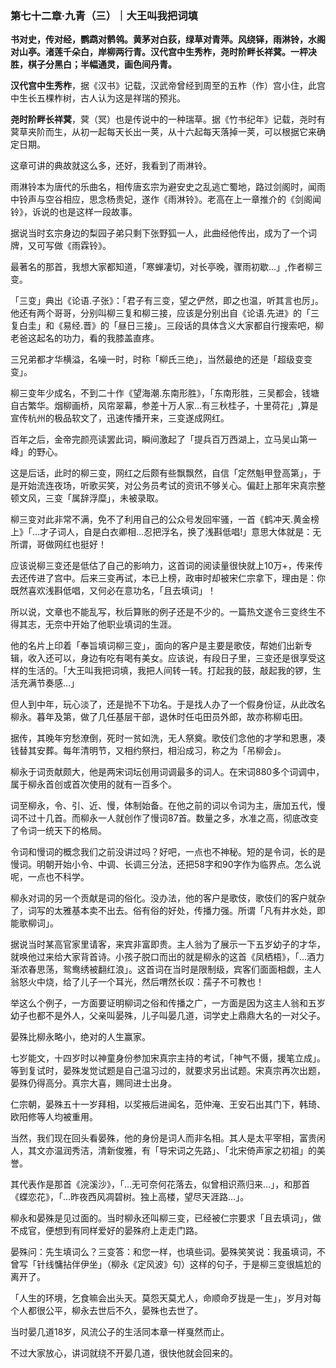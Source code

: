 ### 第七十二章·九青（三）｜大王叫我把词填

**书对史，传对经，鹦鹉对鹡鸰。黄茅对白荻，绿草对青萍。风绕铎，雨淋铃，水阁对山亭。渚莲千朵白，岸柳两行青。汉代宫中生秀柞，尧时阶畔长祥蓂。一枰决胜，棋子分黑白；半幅通灵，画色间丹青。**

**汉代宫中生秀柞**，据《汉书》记载，汉武帝曾经到周至的五柞（作）宫小住，此宫中生长五棵柞树，古人认为这是祥瑞的预兆。

**尧时阶畔长祥蓂**，蓂（冥）也是传说中的一种瑞草。据《竹书纪年》记载，尧时有蓂草夹阶而生，从初一起每天长出一荚，从十六起每天落掉一荚，可以根据它来确定日期。

这章可讲的典故就这么多，还好，我看到了雨淋铃。

雨淋铃本为唐代的乐曲名，相传唐玄宗为避安史之乱逃亡蜀地，路过剑阁时，闻雨中铃声与空谷相应，思念杨贵妃，遂作《雨淋铃》。老高在上一章推介的《剑阁闻铃》，诉说的也是这样一段故事。

据说当时玄宗身边的梨园子弟只剩下张野狐一人，此曲经他传出，成为了一个词牌，又可写做《雨霖铃》。

最著名的那首，我想大家都知道，「寒蝉凄切，对长亭晚，骤雨初歇…」,作者柳三变。

「三变」典出《论语.子张》：「君子有三变，望之俨然，即之也温，听其言也厉」。他还有两个哥哥，分别叫柳三复和柳三接，应该是分别出自《论语.先进》的「三复白圭」和《易经.晋》的「昼日三接」。三段话的具体含义大家都自行搜索吧，柳老爸这起名的功力，看的我膝盖直疼。

三兄弟都才华横溢，名噪一时，时称「柳氏三绝」，当然最绝的还是「超级变变变」。

柳三变年少成名，不到二十作《望海潮.东南形胜》，「东南形胜，三吴都会，钱塘自古繁华。烟柳画桥，风帘翠幕，参差十万人家…有三秋桂子，十里荷花」,算是宣传杭州的极品软文了，迅速传播开来，三变遂成网红。

百年之后，金帝完颜亮读罢此词，瞬间激起了「提兵百万西湖上，立马吴山第一峰」的野心。

这是后话，此时的柳三变，网红之后颇有些飘飘然，自信「定然魁甲登高第」，于是开始流连夜场，听歌买笑，对公务员考试的资讯不够关心。偏赶上那年宋真宗整顿文风，三变「属辞浮糜」，未被录取。

柳三变对此非常不满，免不了利用自己的公众号发回牢骚，一首《鹤冲天.黄金榜上》「…才子词人，自是白衣卿相…忍把浮名，换了浅斟低唱!」意思大体就是：无所谓，哥做网红也挺好！

应该说柳三变还是低估了自己的影响力，这首词的阅读量很快就上10万+，传来传去还传进了宫中。后来三变再试，本已上榜，政审时却被宋仁宗拿下，理由是：你既然喜欢浅斟低唱，又何必在意功名，「且去填词」！

所以说，文章也不能乱写，秋后算账的例子还是不少的。一篇热文遂令三变终生不得其志，无奈中开始了他职业填词的生涯。

他的名片上印着「奉旨填词柳三变」，面向的客户是主要是歌伎，帮她们出新专辑，收入还可以，身边有吃有喝有美女。应该说，有段日子里，三变还是很享受这样的生活的。「大王叫我把词填，我把人间转一转。打起我的鼓，敲起我的锣，生活充满节奏感…」

但人到中年，玩心淡了，还是抛不下功名。于是找人办了一个假身份证，从此改名柳永。暮年及第，做了几任基层干部，退休时任屯田员外郎，故亦称柳屯田。

据传，其晚年穷愁潦倒，死时一贫如洗，无人祭奠。歌伎们念他的才学和恩惠，凑钱替其安葬。每年清明节，又相约祭扫，相沿成习，称之为「吊柳会」。

柳永于词贡献颇大，他是两宋词坛创用词调最多的词人。在宋词880多个词调中，属于柳永首创或首次使用的就有一百多个。

词至柳永，令、引、近、慢，体制始备。在他之前的词以令词为主，唐加五代，慢词不过十几首。而柳永一人就创作了慢词87首。数量之多，水准之高，彻底改变了令词一统天下的格局。

令词和慢词的概念我们之前没讲过吗？好吧，一点也不神秘。短的是令词，长的是慢词。明朝开始小令、中调、长调三分法，还把58字和90字作为临界点。怎么说呢，一点也不科学。

柳永对词的另一个贡献是词的俗化。没办法，他的客户是歌伎，歌伎们的客户就杂了，词写的太雅基本卖不出去。俗有俗的好处，传播力强。所谓「凡有井水处，即能歌柳词」。

据说当时某高官家里请客，来宾非富即贵。主人翁为了展示一下五岁幼子的才华，就唤他过来给大家背首诗。小孩子脱口而出的就是柳永的这首《凤栖梧》，「…酒力渐浓春思荡，鸳鸯绣被翻红浪」。这首词在当时是限制级，宾客们面面相觑，主人翁怒火中烧，给了儿子一个耳光，然后喟然长叹：孺子不可教也！

举这么个例子，一方面要证明柳词之俗和传播之广，一方面是因为这主人翁和五岁幼子也都不是外人，父亲叫晏殊，儿子叫晏几道，词学史上鼎鼎大名的一对父子。

晏殊比柳永略小，绝对的人生赢家。

七岁能文，十四岁时以神童身份参加宋真宗主持的考试，「神气不慑，援笔立成」。等到复试时，晏殊发觉试题是自己温习过的，就要求另出试题。宋真宗再次出题，晏殊仍得高分。真宗大喜，赐同进士出身。

仁宗朝，晏殊五十一岁拜相，以奖掖后进闻名，范仲淹、王安石出其门下，韩琦、欧阳修等人均被重用。

当然，我们现在回头看晏殊，他的身份是词人而非名相。其人是太平宰相，富贵闲人，其文亦温润秀洁，清新俊雅，有「导宋词之先路」、「北宋倚声家之初祖」的美誉。

其代表作是那首《浣溪沙》，「…无可奈何花落去，似曾相识燕归来…」，和那首《蝶恋花》，「…昨夜西风凋碧树。独上高楼，望尽天涯路…」。

柳永和晏殊是见过面的。当时柳永还叫柳三变，已经被仁宗要求「且去填词」，做不成官，便想到有同样爱好的晏殊府上走走门路。

晏殊问：先生填词么？三变答：和您一样，也填些词。晏殊笑笑说：我虽填词，不曾写「针线慵拈伴伊坐」（柳永《定风波》句）这样的句子，于是柳三变很尴尬的离开了。

「人生的环境，乞食嘛会出头天。莫怨天莫尤人，命顺命歹拢是一生」，岁月对每个人都很公平，柳永去世后不久，晏殊也去世了。

当时晏几道18岁，风流公子的生活同本章一样戛然而止。

不过大家放心，讲词就绕不开晏几道，很快他就会回来的。
